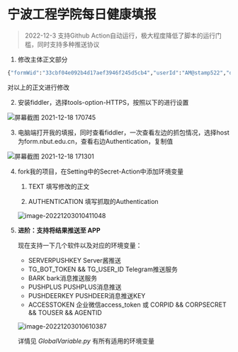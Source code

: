# 宁波工程学院每日健康填报

> 2022-12-3 支持Github Action自动运行，极大程度降低了脚本的运行门槛，同时支持多种推送协议

1. 修改主体正文部分

```python
{"formWid":"33cbf04e092b4d17aef3946f245d5cb4","userId":"AM@stamp522","dataMap":{"wid":"","INPUT_KWYMPWZO":"!!NAME!!","INPUT_KWYMPWZP":"!!学院!!","INPUT_KWZRFKE3":"!!CLASS!!","INPUT_KWZ02SZK":"","INPUT_KWZ02SZL":"","RADIO_KWYMPX0A":"是","RADIO_KX369F35":"杭州湾校区","RADIO_KX1T8ENX":"否","RADIO_KX1T8ENY":"否","RADIO_KWYMPX04":"绿","RADIO_KWYMPWZT":"是","RADIO_KWYMPWZU":"两针","RADIO_KWYMPWZV":"否","DATEPICKER_KWYW0UX4":"last","RADIO_KWYMPWZX":"阴性","LOCATION_KX7NAIQR":"浙江省宁波市慈溪市","INPUT_KX14LP0P":"杭州湾汽车学院","RADIO_L0IZ3481":"无","INPUT_KX7NAIQS":"","INPUT_KX7NAIQT":"","INPUT_KWYMPWZR":"","RADIO_KWYMPX03":""},"commitDate":"date","commitMonth":"month","auditConfigWid":""}
```

对以上的正文进行修改

2. 安装fiddler，选择tools-option-HTTPS，按照以下的进行设置

![屏幕截图 2021-12-18 170745](https://user-images.githubusercontent.com/83929038/146635843-59715d80-e369-47c8-af8b-747da6562708.png)

3. 电脑端打开我的填报，同时查看fiddler，一次查看左边的抓包情况，选择host为form.nbut.edu.cn，查看右边Authentication，复制值

![屏幕截图 2021-12-18 171301](https://user-images.githubusercontent.com/83929038/146636136-4073163e-1fbc-4db4-88d1-8fbc01f3b6f5.png)

4. fork我的项目，在Setting中的Secret-Action中添加环境变量

   1. TEXT 填写修改的正文

   1. AUTHENTICATION 填写抓取的Authentication

   ![image-20221203010411048](https://www.apple1024.top:1888/images/2022/12/02/202212030104155.png)

5. **进阶：支持将结果推送至 APP** 

   现在支持一下几个软件以及对应的环境变量：

   - SERVERPUSHKEY Server酱推送
   - TG_BOT_TOKEN && TG_USER_ID Telegram推送服务
   - BARK bark消息推送服务
   - PUSHPLUS PUSHPLUS消息推送
   - PUSHDEERKEY PUSHDEER消息推送KEY
   - ACCESSTOKEN 企业微信access_token 或 CORPID && CORPSECRET && TOUSER && AGENTID

   ![image-20221203010610387](https://www.apple1024.top:1888/images/2022/12/02/202212030106524.png)

   详情见 *GlobalVariable.py* 有所有适用的环境变量

